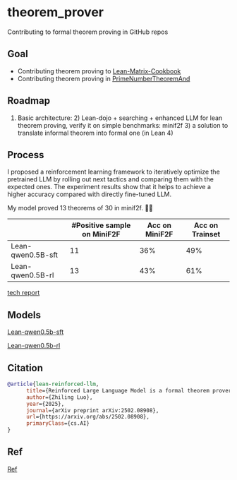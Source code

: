 # theorem_prover
Contributing to formal theorem proving in GitHub repos

## Goal
- Contributing theorem proving to [Lean-Matrix-Cookbook](https://github.com/eric-wieser/lean-matrix-cookbook) 
- Contributing theorem proving in [PrimeNumberTheoremAnd](https://github.com/AlexKontorovich/PrimeNumberTheoremAnd)

## Roadmap
1) Basic architecture: 
   2) Lean-dojo + searching + enhanced LLM for lean theorem proving, verify it on simple benchmarks: minif2f
   3) a solution to translate informal theorem into formal one (in Lean 4)


## Process

I proposed a reinforcement learning framework to iteratively optimize the pretrained LLM by rolling out next tactics and comparing them with the expected ones. The experiment results show that it helps to achieve a higher accuracy compared with directly fine-tuned LLM.

My model proved 13 theorems of 30 in minif2f. 👏🏻

| |#Positive sample on MiniF2F | Acc on MiniF2F | Acc on Trainset |
|-----|-----------|---------|-----|
|Lean-qwen0.5B-sft | 11 | 36% |  49% |
|Lean-qwen0.5B-rl | 13 | 43\% | 61% |


[tech report](https://arxiv.org/abs/2502.08908)


## Models

[Lean-qwen0.5b-sft](https://www.modelscope.cn/models/mengxin1942/lean-qwen0.5b-sft/)

[Lean-qwen0.5b-rl](https://www.modelscope.cn/models/mengxin1942/lean-qwen0.5b-rl/)

## Citation
```bibtex
@article{lean-reinforced-llm,
      title={Reinforced Large Language Model is a formal theorem prover}, 
      author={Zhiling Luo},
      year={2025},
      journal={arXiv preprint arXiv:2502.08908},
      url={https://arxiv.org/abs/2502.08908},
      primaryClass={cs.AI}
}
```

## Ref

[Ref](/ref.md)

